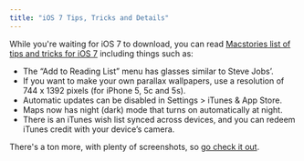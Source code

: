 ```yaml
---
title: "iOS 7 Tips, Tricks and Details"
---
```

<p>While you're waiting for iOS 7 to download, you can read <a href="http://www.macstories.net/roundups/ios-7-tips-tricks-and-details/">Macstories list of tips and tricks for iOS 7</a> including things such as:</p>
<ul>
<li>The “Add to Reading List” menu has glasses similar to Steve Jobs’.</li>
<li>If you want to make your own parallax wallpapers, use a resolution of 744 x 1392 pixels (for iPhone 5, 5c and 5s).</li>
<li>Automatic updates can be disabled in Settings > iTunes &amp; App Store.</li>
<li>Maps now has night (dark) mode that turns on automatically at night.</li>
<li>There is an iTunes wish list synced across devices, and you can redeem iTunes credit with your device’s camera.</li>
</ul>
<p>There's a ton more, with plenty of screenshots, so <a href="http://www.macstories.net/roundups/ios-7-tips-tricks-and-details/">go check it out</a>.</p>
